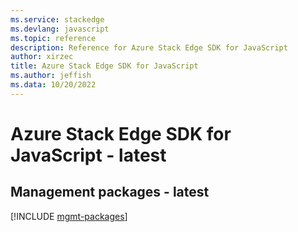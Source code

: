 ```yaml
---
ms.service: stackedge
ms.devlang: javascript
ms.topic: reference
description: Reference for Azure Stack Edge SDK for JavaScript
author: xirzec
title: Azure Stack Edge SDK for JavaScript
ms.author: jeffish
ms.data: 10/20/2022
---
```

# Azure Stack Edge SDK for JavaScript - latest

## Management packages - latest
[!INCLUDE [mgmt-packages](stack-edge-mgmt-index.md)]